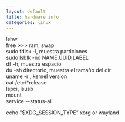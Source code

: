 ```yaml
---
layout: default
title: hardware info
categories: linux
---
```

lshw  
free  >>> ram, swap  
sudo fdisk -l, muestra particiones  
sudo lsblk -no NAME,UUID,LABEL  
df -h, muestra espacio  
du -sh directorio, muestra el tamaño del dir  
uname -r , kernel version  
cat /etc/*release  
lspci, lsusb  
mount  
service --status-all  

echo "$XDG_SESSION_TYPE"  xorg or wayland  
